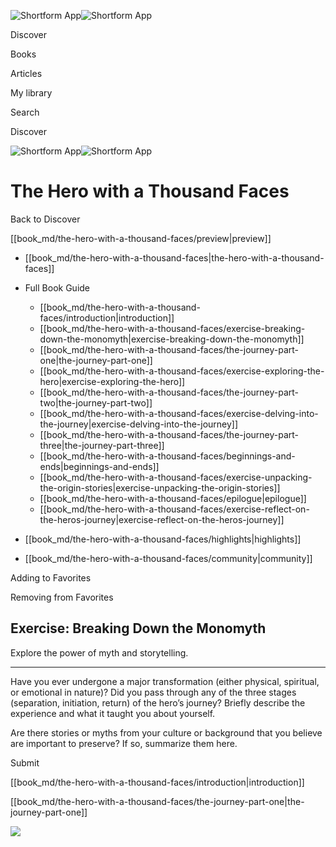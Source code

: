 ![Shortform App](/img/logo.36a2399e.svg)![Shortform App](/img/logo-dark.70c1b072.svg)

Discover

Books

Articles

My library

Search

Discover

![Shortform App](/img/logo.36a2399e.svg)![Shortform App](/img/logo-dark.70c1b072.svg)

# The Hero with a Thousand Faces

Back to Discover

[[book_md/the-hero-with-a-thousand-faces/preview|preview]]

  * [[book_md/the-hero-with-a-thousand-faces|the-hero-with-a-thousand-faces]]
  * Full Book Guide

    * [[book_md/the-hero-with-a-thousand-faces/introduction|introduction]]
    * [[book_md/the-hero-with-a-thousand-faces/exercise-breaking-down-the-monomyth|exercise-breaking-down-the-monomyth]]
    * [[book_md/the-hero-with-a-thousand-faces/the-journey-part-one|the-journey-part-one]]
    * [[book_md/the-hero-with-a-thousand-faces/exercise-exploring-the-hero|exercise-exploring-the-hero]]
    * [[book_md/the-hero-with-a-thousand-faces/the-journey-part-two|the-journey-part-two]]
    * [[book_md/the-hero-with-a-thousand-faces/exercise-delving-into-the-journey|exercise-delving-into-the-journey]]
    * [[book_md/the-hero-with-a-thousand-faces/the-journey-part-three|the-journey-part-three]]
    * [[book_md/the-hero-with-a-thousand-faces/beginnings-and-ends|beginnings-and-ends]]
    * [[book_md/the-hero-with-a-thousand-faces/exercise-unpacking-the-origin-stories|exercise-unpacking-the-origin-stories]]
    * [[book_md/the-hero-with-a-thousand-faces/epilogue|epilogue]]
    * [[book_md/the-hero-with-a-thousand-faces/exercise-reflect-on-the-heros-journey|exercise-reflect-on-the-heros-journey]]
  * [[book_md/the-hero-with-a-thousand-faces/highlights|highlights]]
  * [[book_md/the-hero-with-a-thousand-faces/community|community]]



Adding to Favorites 

Removing from Favorites 

## Exercise: Breaking Down the Monomyth

Explore the power of myth and storytelling.

* * *

Have you ever undergone a major transformation (either physical, spiritual, or emotional in nature)? Did you pass through any of the three stages (separation, initiation, return) of the hero’s journey? Briefly describe the experience and what it taught you about yourself.

Are there stories or myths from your culture or background that you believe are important to preserve? If so, summarize them here.

Submit 

[[book_md/the-hero-with-a-thousand-faces/introduction|introduction]]

[[book_md/the-hero-with-a-thousand-faces/the-journey-part-one|the-journey-part-one]]

![](https://bat.bing.com/action/0?ti=56018282&Ver=2&mid=d9dc3925-5193-4d02-85d8-c726528ae6fa&sid=1711133063fa11eebdec89a8b8ae3bbc&vid=171147a063fa11eea7440fcfeb230d96&vids=0&msclkid=N&pi=0&lg=en-US&sw=800&sh=600&sc=24&nwd=1&tl=Shortform%20%7C%20Book&p=https%3A%2F%2Fwww.shortform.com%2Fapp%2Fbook%2Fthe-hero-with-a-thousand-faces%2Fexercise-breaking-down-the-monomyth&r=&lt=388&evt=pageLoad&sv=1&rn=258569)
